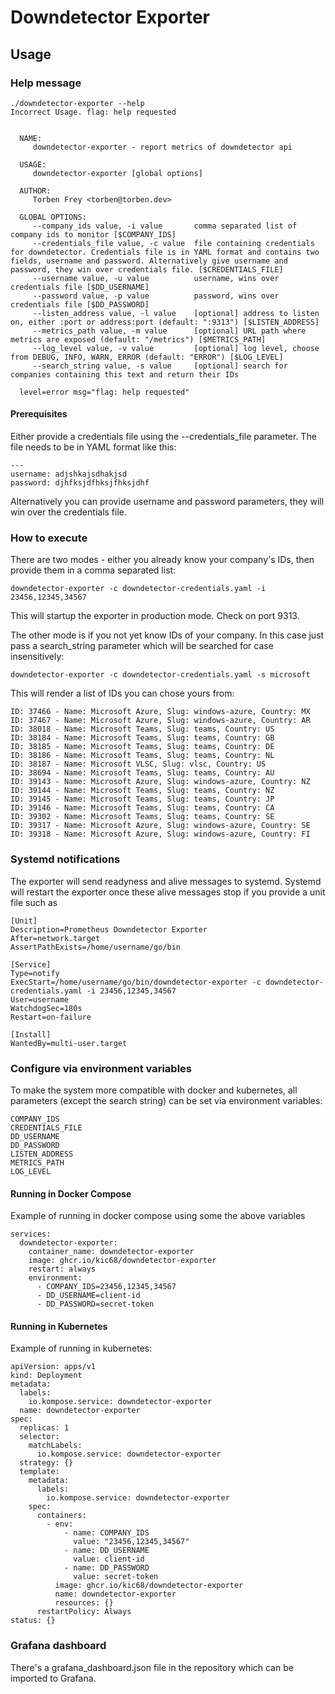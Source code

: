 # Downdetector Exporter

## Usage

### Help message

```
./downdetector-exporter --help
Incorrect Usage. flag: help requested


  NAME:
     downdetector-exporter - report metrics of downdetector api

  USAGE:
     downdetector-exporter [global options]

  AUTHOR:
     Torben Frey <torben@torben.dev>

  GLOBAL OPTIONS:
     --company_ids value, -i value       comma separated list of company ids to monitor [$COMPANY_IDS]
     --credentials_file value, -c value  file containing credentials for downdetector. Credentials file is in YAML format and contains two fields, username and password. Alternatively give username and password, they win over credentials file. [$CREDENTIALS_FILE]
     --username value, -u value          username, wins over credentials file [$DD_USERNAME]
     --password value, -p value          password, wins over credentials file [$DD_PASSWORD]
     --listen_address value, -l value    [optional] address to listen on, either :port or address:port (default: ":9313") [$LISTEN_ADDRESS]
     --metrics_path value, -m value      [optional] URL path where metrics are exposed (default: "/metrics") [$METRICS_PATH]
     --log_level value, -v value         [optional] log level, choose from DEBUG, INFO, WARN, ERROR (default: "ERROR") [$LOG_LEVEL]
     --search_string value, -s value     [optional] search for companies containing this text and return their IDs

  level=error msg="flag: help requested"
```

#### Prerequisites

Either provide a credentials file using the --credentials_file parameter. The file needs to be in YAML format like this:

```
---
username: adjshkajsdhakjsd
password: djhfksjdfhksjfhksjdhf

```
Alternatively you can provide username and password parameters, they will win over the credentials file.

### How to execute

There are two modes - either you already know your company's IDs, then provide them in a comma separated list:

`downdetector-exporter -c downdetector-credentials.yaml -i 23456,12345,34567`

This will startup the exporter in production mode. Check on port 9313.

The other mode is if you not yet know IDs of your company. In this case just pass a search_string parameter which will be searched for case insensitively:

`downdetector-exporter -c downdetector-credentials.yaml -s microsoft`

This will render a list of IDs you can chose yours from:

```
ID: 37466 - Name: Microsoft Azure, Slug: windows-azure, Country: MX
ID: 37467 - Name: Microsoft Azure, Slug: windows-azure, Country: AR
ID: 38018 - Name: Microsoft Teams, Slug: teams, Country: US
ID: 38184 - Name: Microsoft Teams, Slug: teams, Country: GB
ID: 38185 - Name: Microsoft Teams, Slug: teams, Country: DE
ID: 38186 - Name: Microsoft Teams, Slug: teams, Country: NL
ID: 38187 - Name: Microsoft VLSC, Slug: vlsc, Country: US
ID: 38694 - Name: Microsoft Teams, Slug: teams, Country: AU
ID: 39143 - Name: Microsoft Azure, Slug: windows-azure, Country: NZ
ID: 39144 - Name: Microsoft Teams, Slug: teams, Country: NZ
ID: 39145 - Name: Microsoft Teams, Slug: teams, Country: JP
ID: 39146 - Name: Microsoft Teams, Slug: teams, Country: CA
ID: 39302 - Name: Microsoft Teams, Slug: teams, Country: SE
ID: 39317 - Name: Microsoft Azure, Slug: windows-azure, Country: SE
ID: 39318 - Name: Microsoft Azure, Slug: windows-azure, Country: FI
```

### Systemd notifications

The exporter will send readyness and alive messages to systemd. Systemd will restart the exporter once these alive messages stop if you provide a unit file such as

```
[Unit]
Description=Prometheus Downdetector Exporter
After=network.target
AssertPathExists=/home/username/go/bin

[Service]
Type=notify
ExecStart=/home/username/go/bin/downdetector-exporter -c downdetector-credentials.yaml -i 23456,12345,34567
User=username
WatchdogSec=180s
Restart=on-failure

[Install]
WantedBy=multi-user.target
```

### Configure via environment variables

To make the system more compatible with docker and kubernetes, all parameters (except the search string) can be set via environment variables:

```
COMPANY_IDS
CREDENTIALS_FILE
DD_USERNAME
DD_PASSWORD
LISTEN_ADDRESS
METRICS_PATH
LOG_LEVEL
```

#### Running in Docker Compose

Example of running in docker compose using some the above variables

```
services:
  downdetector-exporter:
    container_name: downdetector-exporter
    image: ghcr.io/kic68/downdetector-exporter
    restart: always
    environment:
      - COMPANY_IDS=23456,12345,34567
      - DD_USERNAME=client-id
      - DD_PASSWORD=secret-token
```

#### Running in Kubernetes

Example of running in kubernetes:

```
apiVersion: apps/v1
kind: Deployment
metadata:
  labels:
    io.kompose.service: downdetector-exporter
  name: downdetector-exporter
spec:
  replicas: 1
  selector:
    matchLabels:
      io.kompose.service: downdetector-exporter
  strategy: {}
  template:
    metadata:
      labels:
        io.kompose.service: downdetector-exporter
    spec:
      containers:
        - env:
            - name: COMPANY_IDS
              value: "23456,12345,34567"
            - name: DD_USERNAME
              value: client-id
            - name: DD_PASSWORD
              value: secret-token
          image: ghcr.io/kic68/downdetector-exporter
          name: downdetector-exporter
          resources: {}
      restartPolicy: Always
status: {}
```

### Grafana dashboard

There's a grafana_dashboard.json file in the repository which can be imported to Grafana.
